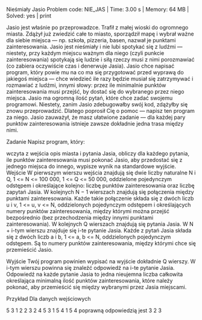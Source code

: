 Nieśmiały Jasio
Problem code: NIE_JAS | Time: 3.00 s | Memory: 64 MB | Solved: yes | print

Jasio jest właśnie po przeprowadzce. Trafił z małej wioski do ogromnego miasta. Zdążył już zwiedzić całe to miasto, sporządził mapę i wybrał ważne dla siebie miejsca — np. szkoła, pizzeria, basen, nazwał je punktami zainteresowania. Jasio jest nieśmiały i nie lubi spotykać się z ludźmi — niestety, przy każdym miejscu ważnym dla niego (czyli punkcie zainteresowania) spotykają się ludzie i siłą rzeczy musi z nimi porozmawiać (co zabiera oczywiście czas i denerwuje Jasia). Jasio chce napisać program, który powie mu na co ma się przygotować przed wyprawą do jakiegoś miejsca — chce wiedzieć ile razy będzie musiał się zatrzymywać i rozmawiać z ludźmi, innymi słowy: przez ile minimalnie punktów zainteresowania musi przejść, by dostać się do wybranego przez niego miejsca. Jasio ma ogromną ilość pytań, które chce zadać swojemu programowi. Niestety, zanim Jasio zdebugowałby swój kod, zdążyłby się znowu przeprowadzić. Dlatego poprosił Cię o pomoc — napisz ten program za niego. Jasio zauważył, że masz ułatwione zadanie — dla każdej pary punktów zainteresowania istnieje zawsze dokładnie jedna trasa między nimi.

Zadanie
Napisz program, który:

wczyta z wejścia opis miasta i pytania Jasia,
obliczy dla każdego pytania, ile punktów zainteresowania musi pokonać Jasio, aby przedostać się z jednego miejsca do innego,
wypisze wynik na standardowe wyjście.
Wejście
W pierwszym wierszu wejścia znajdują się dwie liczby naturalne N i Q, 1 <= N <= 100 000, 1 <= Q <= 50 000, oddzielone pojedynczym odstępem i określające kolejno: liczbę punktów zainteresowania oraz liczbę zapytań Jasia. W kolejnych N − 1 wierszach znajdują się połączenia między punktami zainteresowania. Każde takie połączenie składa się z dwóch liczb u i v, 1 <= u, v <= N, oddzielonych pojedynczym odstępem i określających numery punktów zainteresowania, między którymi można przejść bezpośrednio (bez przechodzenia między innymi punktami zainteresowania). W kolejnych Q wierszach znajdują się pytania Jasia. W N + i-tym wierszu znajduje się i-te pytanie Jasia. Każde z pytań Jasia składa się z dwóch liczb a i b, 1 <= a, b <= N, oddzielonych pojedynczym odstępem. Są to numery punktów zainteresowania, między którymi chce się przemieścić Jasio.

Wyjście
Twój program powinien wypisać na wyjście dokładnie Q wierszy. W i-tym wierszu powinna się znaleźć odpowiedź na i-te pytanie Jasia. Odpowiedź na każde pytanie Jasia to jedna nieujemna liczba całkowita określająca minimalną ilość punktów zainteresowania, które należy pokonać, aby przemieścić się między wybranymi przez Jasia miejscami.

Przykład
Dla danych wejściowych

5 3
1 2
2 3
2 4
5 3
1 5
4 1
5 4
poprawną odpowiedzią jest
3
2
3
